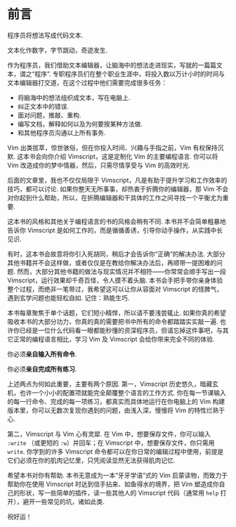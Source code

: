 # 前言

程序员将想法写成代码文本.

文本化作数字，字节跳动，奇迹发生.

作为程序员，我们借助文本编辑器，让脑海中的想法走进现实，写就的一篇篇文本，谓之“程序”.  专职程序员们在整个职业生涯中，将投入数以万计小时的时间与文本编辑器打交道，在这个过程中他们需要完成很多任务：

- 将脑海中的想法组织成文本，写在电脑上.
- 纠正文本中的错误.
- 面对问题，推敲、重构.
- 编写文档，解释如何以及为何要按某种方法做.
- 和其他程序员沟通以上所有事务.

Vim 出类拔萃，惊世骇俗，但在你投入时间、兴趣与手指之前，Vim 有权保持沉默.  这本书会向你介绍 Vimscript，这是定制化 Vim 的主要编程语言.  你可以将 Vim 改造成你的梦中情器，然后，只需尽情享受与 Vim 的高效时光.

后面的文章里，我也不仅仅局限于 Vimscript，凡是有助于提升学习和工作效率的技巧，都可以讨论.  如果你整天无所事事，却热衷于折腾你的编辑器，那 Vim 不会对你起到什么帮助，所以，在折腾编辑器和干具体的工作之间寻找一个平衡尤为重要.

这本书的风格和其他关于编程语言的书的风格会稍有不同.  本书并不会简单粗暴地告诉你 Vimscript 是如何工作的，而是循循善诱，引导你动手操作，从实践中长见识.

有时，这本书会故意将你引入死胡同，稍后才会告诉你“正确”的解决办法.  大部分其他书籍并不会这样做，或者仅仅是在教给你解决办法后，再顺带一提困难的问题.  然而，大部分其他书籍的做法与现实情况并不相符——你常常会顺手写出一段 Vimscript，运行效果却千奇百怪，令人摸不着头脑.  本书会手把手带你亲身体验整个过程，而绝非一笔带过，我希望这可以让你从容面对 Vimscript 的怪脾气，遇到玄学问题也能轻松自如.  记住：熟能生巧.

本书每章聚焦于单个话题，它们短小精悍，所以请不要浅尝辄止.  如果你真的希望吸收本书的大部分功力，你真的真的需要把书中所有的命令都踏踏实实敲一遍.  也许你已经是一位什么代码看一眼都能秒懂的资深程序员，但请忘掉这件事吧，与其它正常的编程语言相比，学习 Vim 及 Vimscript 会给你带来完全不同的体验.

你必须**亲自输入所有命令**.

你必须**亲自完成所有练习**.

上述两点为何如此重要，主要有两个原因.  第一，Vimscript 历史悠久，暗藏玄机，也许一个小小的配置项就能完全颠覆整个语言的工作方式.  你在每一节课输入的每一行命令、完成的每一项练习，都真实而具体地运行在你电脑上的 Vim 构建版本里，你可以无数次复现你遇到的问题，由浅入深，慢慢将 Vim 的特性烂熟于心.

第二，Vimscript 与 Vim 心有灵犀.  在 Vim 中，想要保存文件，你可以输入 `:write` （或更短的 `:w`）并回车；在 Vimscript 中，想要保存文件，你只需用 `write`.  你学到的许多 Vimscript 命令都可以在你日常的编辑过程中使用，前提是它们必须在你的肌肉记忆里，只凭阅读显然无法获得肌肉记忆.

希望本书对你有帮助.  本书无意成为一本“牙牙学语”式的 Vim 启蒙读物，而致力于帮助你在使用 Vimscript 时达到信手拈来、如鱼得水的境界，把 Vim 塑造成你自己的形状，写一些简单的插件，读一些其他人的 Vimscript 代码（通常用 `help` 打开），避开一些常见的坑，诸如此类.

祝好运！

